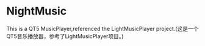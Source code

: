 # NightMusic
This is a QT5 MusicPlayer,referenced the LightMusicPlayer project.(这是一个QT5音乐播放器，参考了LightMusicPlayer项目。)
